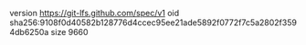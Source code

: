 version https://git-lfs.github.com/spec/v1
oid sha256:9108f0d40582b128776d4ccec95ee21ade5892f0772f7c5a2802f3594db6250a
size 9660
